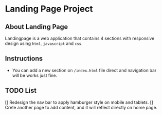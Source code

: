 # Landing Page Project

## About Landing Page

Landingpage is a web application that contains 4 sections with responsive design 
using `html`, `javascript` and `css`.

## Instructions

- You can add a new section on `/index.html` file direct and navigation bar will be works just fine.

## TODO List

[] Redesign the nav bar to apply hamburger style on mobile and tablets.
[] Crete another page to add content, and it will reflect directly on home page.
